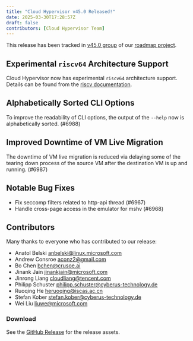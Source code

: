 ```yaml
---
title: "Cloud Hypervisor v45.0 Released!"
date: 2025-03-30T17:28:57Z
draft: false
contributors: [Cloud Hypervisor Team]
---
```

This release has been tracked in [v45.0 group](https://github.com/orgs/cloud-hypervisor/projects/6/views/4?filterQuery=release%3A%22Release+45%22) of our [roadmap project](https://github.com/orgs/cloud-hypervisor/projects/6/).

Experimental `riscv64` Architecture Support
-------------------------------------------

Cloud Hypervisor now has experimental `riscv64` architecture
support. Details can be found from the [riscv
documentation](docs/riscv.md).

Alphabetically Sorted CLI Options
---------------------------------

To improve the readability of CLI options, the output of the `--help`
now is alphabetically sorted. (#6988)

Improved Downtime of VM Live Migration
--------------------------------------

The downtime of VM live migration is reduced via delaying some of the
tearing down process of the source VM after the destination VM is up and
running. (#6987)

Notable Bug Fixes
-----------------

* Fix seccomp filters related to http-api thread (#6967)
* Handle cross-page access in the emulator for mshv (#6968)

Contributors
------------

Many thanks to everyone who has contributed to our release:

* Anatol Belski <anbelski@linux.microsoft.com>
* Andrew Consroe <aconz2@gmail.com>
* Bo Chen <bchen@crusoe.ai>
* Jinank Jain <jinankjain@microsoft.com>
* Jinrong Liang <cloudliang@tencent.com>
* Philipp Schuster <philipp.schuster@cyberus-technology.de>
* Ruoqing He <heruoqing@iscas.ac.cn>
* Stefan Kober <stefan.kober@cyberus-technology.de>
* Wei Liu <liuwe@microsoft.com>
### Download
 See the <a href="https://github.com/cloud-hypervisor/cloud-hypervisor/releases/tag/v45.0">GitHub Release</a> for the release assets.

